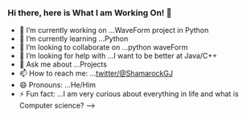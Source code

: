 ### Hi there, here is What I am Working On! 👋

- 🔭 I’m currently working on ...WaveForm project in Python 
- 🌱 I’m currently learning ...Python
- 👯 I’m looking to collaborate on ...python waveForm 
- 🤔 I’m looking for help with ...I want to be better at Java/C++ 
- 💬 Ask me about ...Projects 
- 📫 How to reach me: ...[twitter/@ShamarockGJ](https://twitter.com/ShamrockGJ)
- 😄 Pronouns: ...He/Him
- ⚡ Fun fact: ...I am very curious about everything in life and what is Computer science? 
-->
